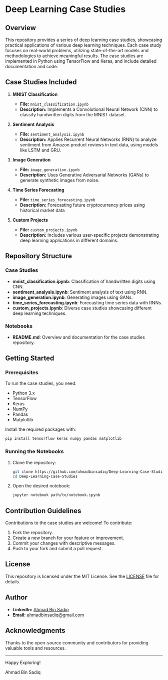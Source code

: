 # Deep Learning Case Studies

## Overview
This repository provides a series of deep learning case studies, showcasing practical applications of various deep learning techniques. Each case study focuses on real-world problems, utilizing state-of-the-art models and methodologies to achieve meaningful results. The case studies are implemented in Python using TensorFlow and Keras, and include detailed documentation and code.

## Case Studies Included

1. **MNIST Classification**
   - **File:** `mnist_classification.ipynb`
   - **Description:** Implements a Convolutional Neural Network (CNN) to classify handwritten digits from the MNIST dataset.

2. **Sentiment Analysis**
   - **File:** `sentiment_analysis.ipynb`
   - **Description:** Applies Recurrent Neural Networks (RNN) to analyze sentiment from Amazon product reviews in text data, using models like LSTM and GRU.

3. **Image Generation**
   - **File:** `image_generation.ipynb`
   - **Description:** Uses Generative Adversarial Networks (GANs) to generate synthetic images from noise.

4. **Time Series Forecasting**
   - **File:** `time_series_forecasting.ipynb`
   - **Description:** Forecasting future cryptocurrency prices using historical market data

5. **Custom Projects**
   - **File:** `custom_projects.ipynb`
   - **Description:** Includes various user-specific projects demonstrating deep learning applications in different domains.

## Repository Structure

### Case Studies
- **mnist_classification.ipynb**: Classification of handwritten digits using CNN.
- **sentiment_analysis.ipynb**: Sentiment analysis of text using RNN.
- **image_generation.ipynb**: Generating images using GANs.
- **time_series_forecasting.ipynb**: Forecasting time series data with RNNs.
- **custom_projects.ipynb**: Diverse case studies showcasing different deep learning techniques.

### Notebooks
- **README.md**: Overview and documentation for the case studies repository.

## Getting Started

### Prerequisites
To run the case studies, you need:
- Python 3.x
- TensorFlow
- Keras
- NumPy
- Pandas
- Matplotlib

Install the required packages with:
```bash
pip install tensorflow keras numpy pandas matplotlib
```

### Running the Notebooks
1. Clone the repository:
    ```bash
    git clone https://github.com/ahmadbinsadiq/Deep-Learning-Case-Studies.git
    cd Deep-Learning-Case-Studies
    ```

2. Open the desired notebook:
    ```bash
    jupyter notebook path/to/notebook.ipynb
    ```

## Contribution Guidelines
Contributions to the case studies are welcome! To contribute:
1. Fork the repository.
2. Create a new branch for your feature or improvement.
3. Commit your changes with descriptive messages.
4. Push to your fork and submit a pull request.

## License
This repository is licensed under the MIT License. See the [LICENSE](LICENSE) file for details.

## Author

* **LinkedIn:** [Ahmad Bin Sadiq](https://www.linkedin.com/in/ahmad-bin-sadiq/)
* **Email:** ahmadbinsadiq@gmail.com

## Acknowledgments
Thanks to the open-source community and contributors for providing valuable tools and resources.

---

Happy Exploring!

Ahmad Bin Sadiq
